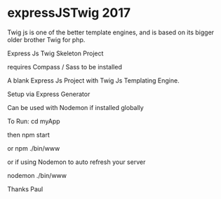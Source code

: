# expressJSTwig 2017

Twig js is one of the better template engines,
and is based on its bigger older brother Twig for php.

Express Js Twig Skeleton Project

requires Compass / Sass to be installed

A blank Express Js Project with Twig Js Templating Engine.

Setup via Express Generator

Can be used with Nodemon if installed globally

To Run:
cd myApp

then 
npm start

or npm ./bin/www

or if using Nodemon to auto refresh your server

nodemon ./bin/www

Thanks Paul
